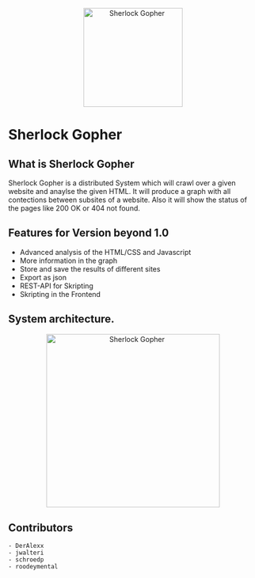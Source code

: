 <p align="center"><img alt="Sherlock Gopher" src="https://github.com/ob-algdatii-20ss/leistungsnachweis-dievierausrufezeichen/blob/develop/Images/sherlockgopher.png" width="200" height="200"></p>

# Sherlock Gopher

## What is Sherlock Gopher

Sherlock Gopher is a distributed System which will crawl over a given website and anaylse the given HTML. It will produce a graph with all contections between subsites of a website. Also it will show the status of the pages like 200 OK or 404 not found. 


## Features for Version beyond 1.0 
 - Advanced analysis of the HTML/CSS and Javascript
 - More information in the graph
 - Store and save the results of different sites
 - Export as json 
 - REST-API for Skripting 
 - Skripting in the Frontend

## System architecture.

<p align="center"><img alt="Sherlock Gopher" src="https://github.com/ob-algdatii-20ss/leistungsnachweis-dievierausrufezeichen/blob/develop/Images/4Ausrufezeichen-Page-1.png" width="350" height="350"></p>

## Contributors

    - DerAlexx
    - jwalteri
    - schroedp
    - roodeymental